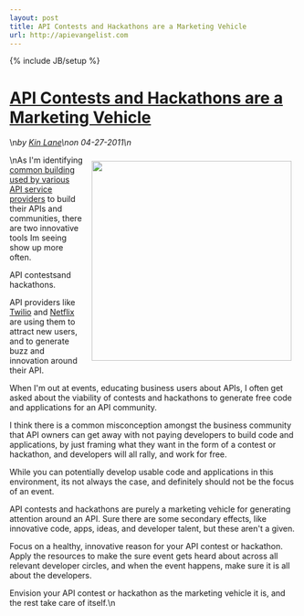 ```yaml
---
layout: post
title: API Contests and Hackathons are a Marketing Vehicle
url: http://apievangelist.com
---
```

{% include JB/setup %}<h1 class="title"><a href="#" rel="bookmark" title="API Contests and Hackathons are a Marketing Vehicle">API Contests and Hackathons are a Marketing Vehicle</a></h1>\n<i><span class="small">by</span> <a href="https://plus.google.com/106460238807821851374" rel="author">Kin Lane</a>\n<span class="small">on</span> <span class="post-date">04-27-2011</span>\n</i><p></p>\n<img style="padding: 10px;" src="http://kinlane-productions.s3.amazonaws.com/api-evangelist/Twilio Developer Contests.png" alt="" width="350" align="right" />As I'm identifying <a title="common building blocks used by API service providers" href="http://blog.apievangelist.com/2011/03/07/api-area-common-building-blocks/">common building used by various API service providers</a> to build their APIs and communities, there are two innovative tools Im seeing show up more often.<p></p>
API contestsand hackathons.<p></p>
API providers like <a title="Twilio" href="http://www.twilio.com">Twilio</a> and <a title="Netflix" href="http://www.netflix.com">Netflix</a> are using them to attract new users, and to generate buzz and innovation around their API.<p></p>
When I'm out at events, educating business users about APIs, I often get asked about the viability of contests and hackathons to generate free code and applications for an API community.<p></p>
I think there is a common misconception amongst the business community that API owners can get away with not paying developers to build code and applications,  by just framing what they want in the form of a contest or hackathon, and developers will all rally, and work for free.<p></p>
While you can potentially develop usable code and applications in this environment, its not always the case, and definitely should not be the focus of an event.<p></p>
API contests and hackathons are purely a marketing vehicle for generating attention around an API.  Sure there are some secondary effects, like innovative code, apps, ideas, and developer talent, but these aren't a given.<p></p>
Focus on a healthy, innovative reason for your API contest or hackathon.  Apply the resources to make the sure event gets heard about across all relevant developer circles, and when the event happens, make sure it is all about the developers.<p></p>
Envision your API contest or hackathon as the marketing vehicle it is, and the rest take care of itself.\n
